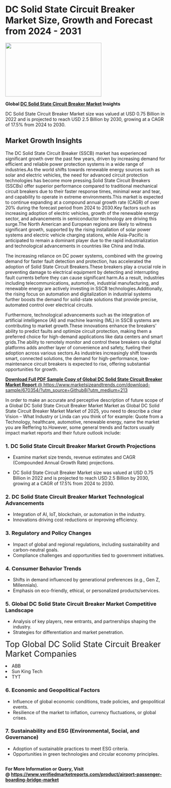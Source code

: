 <H1>DC Solid State Circuit Breaker Market Size, Growth and Forecast from 2024 - 2031</H1><img class="aligncenter size-medium wp-image-584254" src="https://thirdeyenews.in/wp-content/uploads/2024/09/Global-Market-Research-300x168.jpeg" alt="" width="300" height="168" /><p><strong>Global&nbsp;<a href="https://www.marketsizeandtrends.com/download-sample/670354/?utm_source=Github8j?utm_medium=213">DC Solid State Circuit Breaker Market</a> Insights</strong></p><p>DC Solid State Circuit Breaker Market size was valued at USD 0.75 Billion in 2022 and is projected to reach USD 2.5 Billion by 2030, growing at a CAGR of 17.5% from 2024 to 2030.</p><p><h2>Market Growth Insights</h2> <p>The DC Solid State Circuit Breaker (SSCB) market has experienced significant growth over the past few years, driven by increasing demand for efficient and reliable power protection systems in a wide range of industries.As the world shifts towards renewable energy sources such as solar and electric vehicles, the need for advanced circuit protection technologies has become more pressing.Solid State Circuit Breakers (SSCBs) offer superior performance compared to traditional mechanical circuit breakers due to their faster response times, minimal wear and tear, and capability to operate in extreme environments.This market is expected to continue expanding at a compound annual growth rate (CAGR) of over 20% during the forecast period from 2024 to 2030.Key factors such as increasing adoption of electric vehicles, growth of the renewable energy sector, and advancements in semiconductor technology are driving this surge.The North American and European regions are likely to witness significant growth, supported by the rising installation of solar power systems and electric vehicle charging stations, while Asia-Pacific is anticipated to remain a dominant player due to the rapid industrialization and technological advancements in countries like China and India.</p> <p><a href="#"></a></p> <p>The increasing reliance on DC power systems, combined with the growing demand for faster fault detection and protection, has accelerated the adoption of Solid State Circuit Breakers.These breakers play a crucial role in preventing damage to electrical equipment by detecting and interrupting fault currents before they can cause significant harm.As a result, industries including telecommunications, automotive, industrial manufacturing, and renewable energy are actively investing in SSCB technologies.Additionally, the rising focus on automation and digitalization in industrial systems further boosts the demand for solid-state solutions that provide precise, automated control over electrical circuits.</p> <p>Furthermore, technological advancements such as the integration of artificial intelligence (AI) and machine learning (ML) in SSCB systems are contributing to market growth.These innovations enhance the breakers' ability to predict faults and optimize circuit protection, making them a preferred choice for high-demand applications like data centers and smart grids.The ability to remotely monitor and control these breakers via digital platforms adds another layer of convenience and safety, fueling their adoption across various sectors.As industries increasingly shift towards smart, connected solutions, the demand for high-performance, low-maintenance circuit breakers is expected to rise, offering substantial opportunities for growth.</p> <p><a href="#"></p><p><span class=""><strong>Download Full PDF Sample Copy of Global DC Solid State Circuit Breaker Market Report</strong> @ <a href="https://www.marketsizeandtrends.com/download-sample/670354/?utm_source=Github8j?utm_medium=213" target="_blank">https://www.marketsizeandtrends.com/download-sample/670354/?utm_source=Github8j?utm_medium=213</a></span></p><p>In order to make an accurate and perceptive description of future scope of a Global&nbsp;DC Solid State Circuit Breaker Market Market as Global&nbsp;DC Solid State Circuit Breaker Market Market of 2025, you need to describe a clear Vision &ndash; What Industry or Linda can you think of for example: Quote from a Technology, healthcare, automotive, renewable energy, name the market you are Reffering to.However, some general trends and factors usually impact market reports and their future outlook include:</p><h3>1.&nbsp;<strong>DC Solid State Circuit Breaker Market Growth Projections</strong></h3><ul><li>Examine market size trends, revenue estimates and CAGR (Compounded Annual Growth Rate) projections.</li><li><p>DC Solid State Circuit Breaker Market size was valued at USD 0.75 Billion in 2022 and is projected to reach USD 2.5 Billion by 2030, growing at a CAGR of 17.5% from 2024 to 2030.</p></li></ul><h3>2.&nbsp;<strong>DC Solid State Circuit Breaker Market Technological Advancements</strong></h3><ul><li>Integration of AI, IoT, blockchain, or automation in the industry.</li><li>Innovations driving cost reductions or improving efficiency.</li></ul><h3>3.&nbsp;<strong>Regulatory and Policy Changes</strong></h3><ul><li>Impact of global and regional regulations, including sustainability and carbon-neutral goals.</li><li>Compliance challenges and opportunities tied to government initiatives.</li></ul><h3>4.&nbsp;<strong>Consumer Behavior Trends</strong></h3><ul><li>Shifts in demand influenced by generational preferences (e.g., Gen Z, Millennials).</li><li>Emphasis on eco-friendly, ethical, or personalized products/services.</li></ul><h3>5.&nbsp;<strong>Global DC Solid State Circuit Breaker Market Competitive Landscape</strong></h3><ul><li>Analysis of key players, new entrants, and partnerships shaping the industry.</li><li>Strategies for differentiation and market penetration.</li></ul><p data-pm-slice="1 1 []"><span style="color: inherit; font-family: inherit; font-size: 25px;">Top Global DC Solid State Circuit Breaker Market Companies</span></p><div class="" data-test-id=""><p><li>ABB</li><li> Sun King Tech</li><li> TYT</li></p></div><h3>6.&nbsp;<strong>Economic and Geopolitical Factors</strong></h3><ul><li>Influence of global economic conditions, trade policies, and geopolitical events.</li><li>Resilience of the market to inflation, currency fluctuations, or global crises.</li></ul><h3>7.&nbsp;<strong>Sustainability and ESG (Environmental, Social, and Governance)</strong></h3><ul><li>Adoption of sustainable practices to meet ESG criteria.</li><li>Opportunities in green technologies and circular economy principles.</li></ul><h2><strong style="font-size: 14px;">For More Information or Query, Visit @&nbsp;</strong><a style="background-color: #ffffff; font-size: 14px;" href="https://www.marketsizeandtrends.com/report/dc-solid-state-circuit-breaker-market/" target="_blank">https://www.verifiedmarketreports.com/product/airport-passenger-boarding-bridge-market</a></h2>